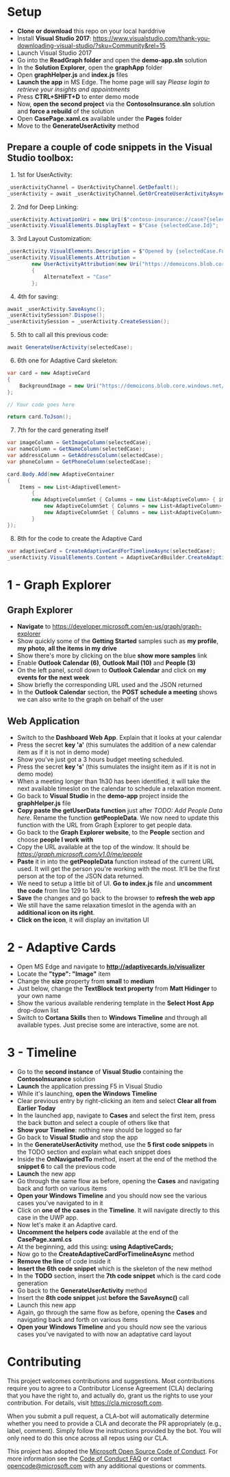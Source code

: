 # Setup

- **Clone or download** this repo on your local harddrive
- Install **Visual Studio 2017**: https://www.visualstudio.com/thank-you-downloading-visual-studio/?sku=Community&rel=15
- Launch Visual Studio 2017
- Go into the **ReadGraph folder** and open the **demo-app.sln** solution
- In the **Solution Explorer**, open the **graphApp** folder
- Open **graphHelper.js** and **index.js** files
- **Launch the app** in MS Edge. The home page will say *Please login to retrieve your insights and appointments*
- Press **CTRL+SHIFT+D** to enter demo mode
- Now, **open the second project** via the **ContosoInsurance.sln** solution and **force a rebuild** of the solution
- Open **CasePage.xaml.cs** available under the **Pages** folder
- Move to the **GenerateUserActivity** method

## Prepare a couple of code snippets in the Visual Studio toolbox:
1. 1st for UserActivity:

```cs
_userActivityChannel = UserActivityChannel.GetDefault();
_userActivity = await _userActivityChannel.GetOrCreateUserActivityAsync($"Case {selectedCase.Id}");
```

2. 2nd for Deep Linking:

```cs
_userActivity.ActivationUri = new Uri($"contoso-insurance://case?{selectedCase.Id}");
_userActivity.VisualElements.DisplayText = $"Case {selectedCase.Id}";
```

3. 3rd Layout Customization:

```cs
_userActivity.VisualElements.Description = $"Opened by {selectedCase.FullName}";
_userActivity.VisualElements.Attribution =
        new UserActivityAttribution(new Uri("https://demoicons.blob.core.windows.net/blobcontainer/Icons/car.png"))
        {
            AlternateText = "Case"
        };
```

4. 4th for saving:

```cs
await _userActivity.SaveAsync();
_userActivitySession?.Dispose();
_userActivitySession = _userActivity.CreateSession();
```

5. 5th to call all this previous code:

```cs
await GenerateUserActivity(selectedCase);
```

6. 6th one for Adaptive Card skeleton:

```cs
var card = new AdaptiveCard
{
    BackgroundImage = new Uri("https://demoicons.blob.core.windows.net/blobcontainer/bg.jpg")
};

// Your code goes here

return card.ToJson();
```

7. 7th for the card generating itself

```cs
var imageColumn = GetImageColumn(selectedCase);
var nameColumn = GetNameColumn(selectedCase);
var addressColumn = GetAddressColumn(selectedCase);
var phoneColumn = GetPhoneColumn(selectedCase);

card.Body.Add(new AdaptiveContainer
{
    Items = new List<AdaptiveElement>
        {
        new AdaptiveColumnSet { Columns = new List<AdaptiveColumn> { imageColumn, nameColumn } },
            new AdaptiveColumnSet { Columns = new List<AdaptiveColumn> { addressColumn } },
            new AdaptiveColumnSet { Columns = new List<AdaptiveColumn> { phoneColumn } }
        }
});
```

8. 8th for the code to create the Adaptive Card

```cs
var adaptiveCard = CreateAdaptiveCardForTimelineAsync(selectedCase);
_userActivity.VisualElements.Content = AdaptiveCardBuilder.CreateAdaptiveCardFromJson(adaptiveCard);
```
# 1 - Graph Explorer

## Graph Explorer

- **Navigate** to https://developer.microsoft.com/en-us/graph/graph-explorer
- Show quickly some of the **Getting Started** samples such as **my profile**, **my photo**, **all the items in my drive**
- Show there's more by clicking on the blue **show more samples** link
- Enable **Outlook Calendar (6)**, **Outlook Mail (10)** and **People (3)**
- On the left panel, scroll down to **Outlook Calendar** and click on **my events for the next week**
- Show briefly the corresponding URL used and the JSON returned
- In the **Outlook Calendar** section, the **POST schedule a meeting** shows we can also write to the graph on behalf of the user

## Web Application

- Switch to the **Dashboard Web App**. Explain that it looks at your calendar
- Press the secret **key 'a'**  (this sumulates the addition of a new calendar item as if it is not in demo mode)
- Show you've just got a 3 hours budget meeting scheduled. 
- Press the secret **key 's'** (this sumulates the insight item as if it is not in demo mode) 
- When a meeting longer than 1h30 has been identified, it will take the next available timeslot on the calendar to schedule a relaxation moment.
- Go back to **Visual Studio** in the **demo-app** project inside the **graphHelper.js** file
- **Copy paste the getUserData function** just after *TODO: Add People Data here*. Rename the function **getPeopleData**. We now need to update this function with the URL from Graph Explorer to get people data.
- Go back to the **Graph Explorer website**, to the **People** section and choose **people I work with**
- Copy the URL available at the top of the window. It should be *https://graph.microsoft.com/v1.0/me/people*
- **Paste** it in into the **getPeopleData** function instead of the current URL used. It will get the person you're working with the most. It'll be the first person at the top of the JSON data returned.
- We need to setup a little bit of UI. **Go to index.js** file and **uncomment the code** from line 129 to 149. 
- **Save** the changes and go back to the browser to **refresh the web app**
- We still have the same relaxation timeslot in the agenda with an **additional icon on its right**.
- **Click on the icon**, it will display an invitation UI

# 2 - Adaptive Cards

- Open MS Edge and navigate to **http://adaptivecards.io/visualizer**
- Locate the **"type": "Image"** item 
- Change the **size** property from **small** to **medium** 
- Just below, change the **TextBlock text property** from **Matt Hidinger** to your own name
- Show the various available rendering template in the **Select Host App** drop-down list
- Switch to **Cortana Skills** then to **Windows Timeline** and through all available types. Just precise some are interactive, some are not.

# 3 - Timeline

- Go to the **second instance** of **Visual Studio** containing the **ContosoInsurance** solution
- **Launch** the application pressing F5 in Visual Studio
- While it's launching, **open the Windows Timeline** 
- Clear previous entry by right-clicking an item and select **Clear all from Earlier Today**
- In the launched app, navigate to **Cases** and select the first item, press the back button and select a couple of others like that
- **Show your Timeline**: nothing new should be logged so far
- Go back to **Visual Studio** and stop the app
- In the **GenerateUserActivity** method, use the **5 first code snippets** in the TODO section and explain what each snippet does
- Inside the **OnNavigatedTo** method, insert at the end of the method the **snippet 6** to call the previous code
- **Launch** the new app
- Go through the same flow as before, opening the **Cases** and navigating back and forth on various items
- **Open your Windows Timeline** and you should now see the various cases you've navigated to in it
- Click on **one of the cases** in the **Timeline**. It will navigate directly to this case in the UWP app.
- Now let's make it an Adaptive card. 
- **Uncomment the helpers code** available at the end of the **CasePage.xaml.cs**
- At the beginning, add this using: **using AdaptiveCards;**
- Now go to the **CreateAdaptiveCardForTimelineAsync** method
- **Remove the line** of code inside it
- **Insert the 6th code snippet** which is the skeleton of the new method
- In the **TODO** section, insert the **7th code snippet** which is the card code generation
- Go back to the **GenerateUserActivity** method
- Insert the **8th code snippet** just **before the SaveAsync()** call
- Launch this new app
- Again, go through the same flow as before, opening the **Cases** and navigating back and forth on various items
- **Open your Windows Timeline** and you should now see the various cases you've navigated to with now an adaptative card layout

# Contributing

This project welcomes contributions and suggestions.  Most contributions require you to agree to a
Contributor License Agreement (CLA) declaring that you have the right to, and actually do, grant us
the rights to use your contribution. For details, visit https://cla.microsoft.com.

When you submit a pull request, a CLA-bot will automatically determine whether you need to provide
a CLA and decorate the PR appropriately (e.g., label, comment). Simply follow the instructions
provided by the bot. You will only need to do this once across all repos using our CLA.

This project has adopted the [Microsoft Open Source Code of Conduct](https://opensource.microsoft.com/codeofconduct/).
For more information see the [Code of Conduct FAQ](https://opensource.microsoft.com/codeofconduct/faq/) or
contact [opencode@microsoft.com](mailto:opencode@microsoft.com) with any additional questions or comments.
